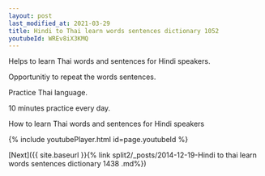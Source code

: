 ```yaml
---
layout: post
last_modified_at: 2021-03-29
title: Hindi to Thai learn words sentences dictionary 1052 
youtubeId: WREv8iX3KMQ
---
```

 
 
Helps to learn Thai words and sentences for Hindi speakers.

Opportunitiy to repeat the words sentences. 

Practice Thai language. 
 
10 minutes practice every day. 
 
How to learn Thai words and sentences for Hindi speakers 
 
{% include youtubePlayer.html id=page.youtubeId %}
 
 
[Next]({{ site.baseurl }}{% link  split2/_posts/2014-12-19-Hindi to thai learn words sentences dictionary 1438 .md%})
 
